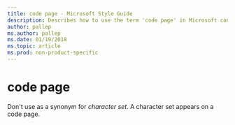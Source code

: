 ```yaml
---
title: code page - Microsoft Style Guide
description: Describes how to use the term 'code page' in Microsoft content and clarifies that the term is not a synonym for the term 'character set'.
author: pallep
ms.author: pallep
ms.date: 01/19/2018
ms.topic: article
ms.prod: non-product-specific
---
```


# code page

Don't use as a synonym for *character set*. A character set appears on a code page. 
